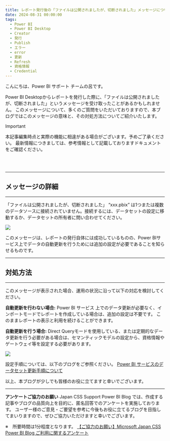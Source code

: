 ```yaml
---
title: レポート発行後の「ファイルは公開されましたが、切断されました」メッセージについて 
date: 2024-08-31 00:00:00 
tags:
  - Power BI
  - Power BI Desktop
  - Creator
  - 発行
  - Publish
  - エラー
  - error
  - 更新
  - Refresh
  - 資格情報
  - Credential
---
```


こんにちは、Power BI サポート チームの呂です。 

Power BI Desktopからレポートを発行した際に、「ファイルは公開されましたが、切断されました」というメッセージを受け取ったことがあるかもしれません。 
このメッセージについて、多くのご質問をいただいておりますので、本ブログではこのメッセージの意味と、その対処方法についてご紹介いたします。 

<!-- more -->
> [!IMPORTANT]  
> 本記事編集時点と実際の機能に相違がある場合がございます。予めご了承ください。
> 最新情報につきましては、参考情報として記載しておりますドキュメントをご確認ください。
</br>
</br>

---
## メッセージの詳細 
---

「ファイルは公開されましたが、切断されました」 
“xxx.pbix” は1つまたは複数のデータソースに接続されていません。接続するには、データセットの設定に移動するか、データセットの所有者に問い合わせてください。
<div align="left">
<img src="1.png">
</div>

このメッセージは、レポートの発行自体には成功しているものの、Power BIサービス上でデータの自動更新を行うためには追加の設定が必要であることを知らせるものです。 

---
## 対処方法
---
このメッセージが表示された場合、運用の状況に沿って以下の対応を検討してください。 

**自動更新を行わない場合:**
Power BI サービス 上でのデータ更新が必要なく、インポートモードでレポートを作成している場合は、追加の設定は不要です。 
このままレポートの表示と利用を続けることができます。 
 
**自動更新を行う場合:**
Direct Queryモードを使用している、または定期的なデータ更新を行う必要がある場合は、セマンティックモデルの設定から、資格情報やゲートウェイ等を設定する必要があります。 
<div align="left">
<img src="2.png">
</div>

設定手順については、以下のブログをご参照ください。 
[Power BI サービスのデータセット更新手順について](https://jpbap-sqlbi.github.io/blog/powerbi/pbi_refresh_settings/)

以上、本ブログが少しでも皆様のお役に立てますと幸いでございます。

---

**アンケートご協力のお願い**
Japan CSS Support Power BI Blog では、作成する記事やブログの品質向上を目的に、匿名回答でのアンケートを実施しております。
ユーザー様のご意見・ご要望を参考に今後もお役に立てるブログを目指してまいりますので、ぜひご協力いただけますと幸いでございます。 

※　所要時間は1分程度となります。
[【ご協力のお願い】Microsoft Japan CSS Power BI Blog ご利用に関するアンケート](https://jpbap-sqlbi.github.io/blog/powerbi/pbi_blogsurvey2022/)